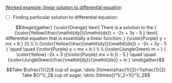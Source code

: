 [Worked example: linear solution to differential equation](https://www.khanacademy.org/math/differential-equations/first-order-differential-equations/differential-equations-intro/v/finding-particular-linear-solution-to-differential-equation)


- [ ] Finding particular solution to differential equation:

```math
\begin{gather}
{\color{Orange} \text{ There is a solution to the } {\color{Yellow}\frac{\mathit{dy}}{\mathit{dx}} = -2x + 3y - 5 } \text{ differential equation that is essentially a linear function: } {\color{Purple} y = mx + b } }\\
\\
\\
{\color{Yellow}\frac{\mathit{dy}}{\mathit{dx}} = -2x + 3y - 5 } \quad \quad {\color{Purple} y = mx + b } \\
\\
{\color{JungleGreen} m = } { \color{Yellow} -2x + 3 ({\color{Purple} mx + b }) - 5 } \quad \quad  {\color{JungleGreen}\frac{\mathit{dy}}{\mathit{dx}} = m }
\end{gather}
```

```math
Take $\sfrac{1}{2}$ cup of sugar, \dots
 
  3\times\sfrac{1}{2}=1\sfrac{1}{2}
 

Take ${}^1/_2$ cup of sugar, \dots
 
  3\times{}^1/_2=1{}^1/_2
```
